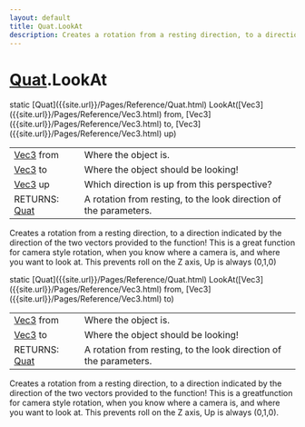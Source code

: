 ```yaml
---
layout: default
title: Quat.LookAt
description: Creates a rotation from a resting direction, to a direction indicated by the direction of the two vectors provided to the function! This is a great function for camera style rotation, when you know where a camera is, and where you want to look at. This prevents roll on the Z axis, Up is always (0,1,0)
---
```

# [Quat]({{site.url}}/Pages/Reference/Quat.html).LookAt

<div class='signature' markdown='1'>
static [Quat]({{site.url}}/Pages/Reference/Quat.html) LookAt([Vec3]({{site.url}}/Pages/Reference/Vec3.html) from, [Vec3]({{site.url}}/Pages/Reference/Vec3.html) to, [Vec3]({{site.url}}/Pages/Reference/Vec3.html) up)
</div>

|  |  |
|--|--|
|[Vec3]({{site.url}}/Pages/Reference/Vec3.html) from|Where the object is.|
|[Vec3]({{site.url}}/Pages/Reference/Vec3.html) to|Where the object should be looking!|
|[Vec3]({{site.url}}/Pages/Reference/Vec3.html) up|Which direction is up from this perspective?|
|RETURNS: [Quat]({{site.url}}/Pages/Reference/Quat.html)|A rotation from resting, to the look direction of the parameters.|

Creates a rotation from a resting direction, to a
direction indicated by the direction of the two vectors provided
to the function! This is a great function for camera style
rotation, when you know where a camera is, and where you want to
look at. This prevents roll on the Z axis, Up is always (0,1,0)
<div class='signature' markdown='1'>
static [Quat]({{site.url}}/Pages/Reference/Quat.html) LookAt([Vec3]({{site.url}}/Pages/Reference/Vec3.html) from, [Vec3]({{site.url}}/Pages/Reference/Vec3.html) to)
</div>

|  |  |
|--|--|
|[Vec3]({{site.url}}/Pages/Reference/Vec3.html) from|Where the object is.|
|[Vec3]({{site.url}}/Pages/Reference/Vec3.html) to|Where the object should be looking!|
|RETURNS: [Quat]({{site.url}}/Pages/Reference/Quat.html)|A rotation from resting, to the look direction of the parameters.|

Creates a rotation from a resting direction, to a
direction indicated by the direction of the two vectors provided
to the function! This is a greatfunction for camera style
rotation, when you know where a camera is, and where you want to
look at. This prevents roll on the Z axis, Up is always (0,1,0).



